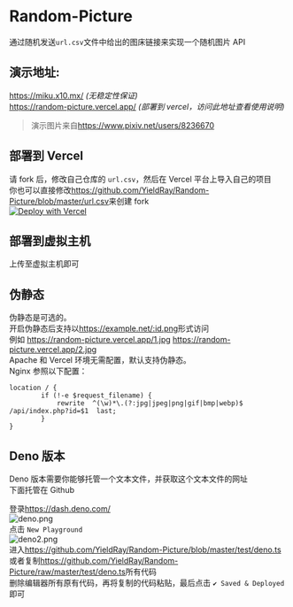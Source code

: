 # Random-Picture

通过随机发送`url.csv`文件中给出的图床链接来实现一个随机图片 API

## 演示地址:

<https://miku.x10.mx/> _(无稳定性保证)_  
<https://random-picture.vercel.app/> _(部署到 vercel，访问此地址查看使用说明)_

> 演示图片来自<https://www.pixiv.net/users/8236670>

## 部署到 Vercel

请 fork 后，修改自己仓库的 `url.csv`，然后在 Vercel 平台上导入自己的项目  
你也可以直接修改<https://github.com/YieldRay/Random-Picture/blob/master/url.csv>来创建 fork  
[![Deploy with Vercel](https://vercel.com/button)](https://vercel.com/import/git?s=https%3A%2F%2Fgithub.com%2FYieldRay%2FRandom-Picture)

## 部署到虚拟主机

上传至虚拟主机即可

## 伪静态

伪静态是可选的。  
开启伪静态后支持以<https://example.net/:id.png>形式访问  
例如 <https://random-picture.vercel.app/1.jpg> <https://random-picture.vercel.app/2.jpg>  
Apache 和 Vercel 环境无需配置，默认支持伪静态。  
Nginx 参照以下配置：

```nginx
location / {
        if (!-e $request_filename) {
            rewrite  ^(\w)*\.(?:jpg|jpeg|png|gif|bmp|webp)$  /api/index.php?id=$1  last;
        }
}
```

## Deno 版本

Deno 版本需要你能够托管一个文本文件，并获取这个文本文件的网址  
下面托管在 Github

登录<https://dash.deno.com/>  
![deno.png](https://s2.loli.net/2022/03/20/tLITdUB4kWHe7VO.png)  
点击 `New Playground`  
![deno2.png](https://s2.loli.net/2022/03/20/h53uRYrnmQxwAz1.png)  
进入<https://github.com/YieldRay/Random-Picture/blob/master/test/deno.ts>  
或者复制<https://github.com/YieldRay/Random-Picture/raw/master/test/deno.ts>所有代码  
删除编辑器所有原有代码，再将复制的代码粘贴，最后点击 `✔ Saved & Deployed` 即可

